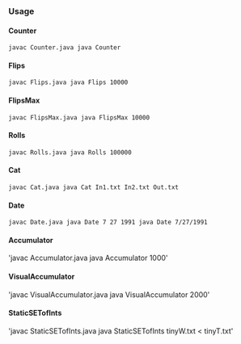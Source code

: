 ### Usage

#### Counter

`javac Counter.java
java Counter`

#### Flips

`javac Flips.java
java Flips 10000`

#### FlipsMax

`javac FlipsMax.java
java FlipsMax 10000`

#### Rolls

`javac Rolls.java
java Rolls 100000`

#### Cat

`javac Cat.java
java Cat In1.txt In2.txt Out.txt`

#### Date

`javac Date.java
java Date 7 27 1991
java Date 7/27/1991`

#### Accumulator

'javac Accumulator.java
java Accumulator 1000'

#### VisualAccumulator

'javac VisualAccumulator.java
java VisualAccumulator 2000'

#### StaticSETofInts

'javac StaticSETofInts.java
java StaticSETofInts tinyW.txt < tinyT.txt'